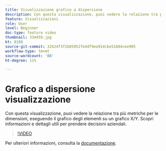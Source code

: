 ```yaml
---
title: Visualizzazione grafico a dispersione
description: Con questa visualizzazione, puoi vedere la relazione tra più metriche per le dimensioni, eseguendo il grafico degli elementi su un grafico X/Y. Scopri informazioni e dettagli utili per prendere decisioni aziendali.
feature: Visualizzazioni
role: User
level: Beginner
doc-type: feature video
thumbnail: 334459.jpg
kt: 8188
source-git-commit: 32424f3f2b05952fe4df9ea91dcbe51684cee905
workflow-type: tm+mt
source-wordcount: '88'
ht-degree: 11%

---
```



# Grafico a dispersione visualizzazione

Con questa visualizzazione, puoi vedere la relazione tra più metriche per le dimensioni, eseguendo il grafico degli elementi su un grafico X/Y. Scopri informazioni e dettagli utili per prendere decisioni aziendali.

>[!VIDEO](https://video.tv.adobe.com/v/334459/?quality=12&learn=on)

Per ulteriori informazioni, consulta la [documentazione](https://experienceleague.adobe.com/docs/analytics/analyze/analysis-workspace/visualizations/scatterplot.html?lang=en).
